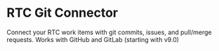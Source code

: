 # RTC Git Connector
Connect your RTC work items with git commits, issues, and pull/merge requests.
Works with GitHub and GitLab (starting with v9.0)
